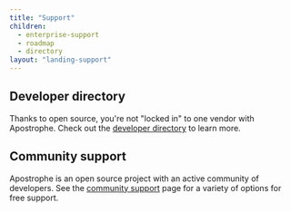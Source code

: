 ```yaml
---
title: "Support"
children:
  - enterprise-support
  - roadmap
  - directory
layout: "landing-support"
---
```


## Developer directory

Thanks to open source, you're not "locked in" to one vendor with Apostrophe. Check out the [developer directory](directory.html) to learn more.

## Community support

Apostrophe is an open source project with an active community of developers. See the [community support](../community/index.html) page for a variety of options for free support.
